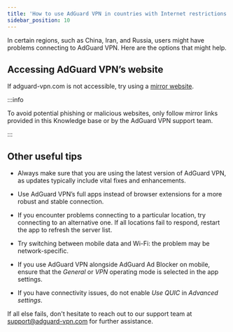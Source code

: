 ```yaml
---
title: 'How to use AdGuard VPN in countries with Internet restrictions'
sidebar_position: 10
---
```


In certain regions, such as China, Iran, and Russia, users might have problems connecting to AdGuard VPN. Here are the options that might help.

## Accessing AdGuard VPN’s website

If adguard-vpn.com is not accessible, try using a [mirror website](https://adguardvpn-help.com/).

:::info

To avoid potential phishing or malicious websites, only follow mirror links provided in this Knowledge base or by the AdGuard VPN support team.

:::

## Other useful tips

- Always make sure that you are using the latest version of AdGuard VPN, as updates typically include vital fixes and enhancements.

- Use AdGuard VPN’s full apps instead of browser extensions for a more robust and stable connection.

- If you encounter problems connecting to a particular location, try connecting to an alternative one. If all locations fail to respond, restart the app to refresh the server list.

- Try switching between mobile data and Wi-Fi: the problem may be network-specific.

- If you use AdGuard VPN alongside AdGuard Ad Blocker on mobile, ensure that the *General* or *VPN* operating mode is selected in the app settings.

- If you have connectivity issues, do not enable *Use QUIC* in *Advanced settings*.

If all else fails, don't hesitate to reach out to our support team at support@adguard-vpn.com for further assistance.
